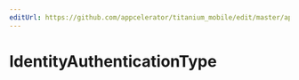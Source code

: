 ```yaml
---
editUrl: https://github.com/appcelerator/titanium_mobile/edit/master/apidoc/Identity.yml
---
```

# IdentityAuthenticationType

<TypeHeader/>

<ApiDocs/>
